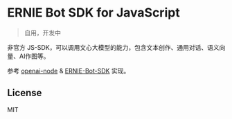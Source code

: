 # ERNIE Bot SDK for JavaScript

> 自用，开发中

非官方 JS-SDK，可以调用文心大模型的能力，包含文本创作、通用对话、语义向量、AI作图等。

参考 [openai-node](https://github.com/openai/openai-node) & [ERNIE-Bot-SDK](https://github.com/PaddlePaddle/ERNIE-Bot-SDK) 实现。

## License

MIT
